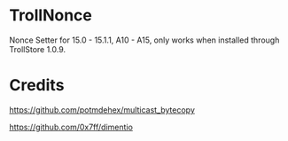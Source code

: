 # TrollNonce

Nonce Setter for 15.0 - 15.1.1, A10 - A15, only works when installed through TrollStore 1.0.9.

# Credits

https://github.com/potmdehex/multicast_bytecopy

https://github.com/0x7ff/dimentio